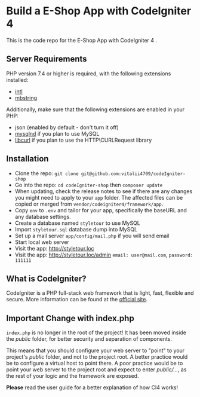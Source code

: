 # Build a E-Shop App with CodeIgniter 4 

This is the code repo for the E-Shop App with CodeIgniter 4 .

## Server Requirements

PHP version 7.4 or higher is required, with the following extensions installed:

- [intl](http://php.net/manual/en/intl.requirements.php)
- [mbstring](http://php.net/manual/en/mbstring.installation.php)

Additionally, make sure that the following extensions are enabled in your PHP:

- json (enabled by default - don't turn it off)
- [mysqlnd](http://php.net/manual/en/mysqlnd.install.php) if you plan to use MySQL
- [libcurl](http://php.net/manual/en/curl.requirements.php) if you plan to use the HTTP\CURLRequest library


## Installation

- Clone the repo: `git clone git@github.com:vitalii4709/codeIgniter-shop`
- Go into the repo: `cd codeIgniter-shop` then `composer update`
- When updating, check the release notes to see if there are any changes you might need to apply
    to your `app` folder. The affected files can be copied or merged from
    `vendor/codeigniter4/framework/app`.
- Copy `env` to `.env` and tailor for your app, specifically the baseURL and any database settings.
- Create a database named `styletour` to use MySQL
- Import `styletour.sql` database dump into MySQL
- Set up a mail server `app/config/mail.php` if you will send email
- Start local web server 
- Visit the app: <http://styletour.loc>
- Visit the app: <http://styletour.loc/admin> `email: user@mail.com`, `password: 111111`

## What is CodeIgniter?

CodeIgniter is a PHP full-stack web framework that is light, fast, flexible and secure.
More information can be found at the [official site](https://codeigniter.com).

## Important Change with index.php

`index.php` is no longer in the root of the project! It has been moved inside the *public* folder,
for better security and separation of components.

This means that you should configure your web server to "point" to your project's *public* folder, and
not to the project root. A better practice would be to configure a virtual host to point there. A poor practice would be to point your web server to the project root and expect to enter *public/...*, as the rest of your logic and the framework are exposed.

**Please** read the user guide for a better explanation of how CI4 works!




